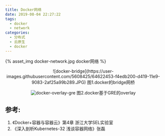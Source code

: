 ```yaml
---
title: Docker网络
date: 2019-08-04 22:27:22
tags: 
  - docker
  - network
categories:  
  - 分布式
  - 云原生
  - docker
---
```


<p></p>
<!-- more -->


{% asset_img   docker-network.jpg  docker网络  %}


<div style="text-align: center;">
![docker-bridge](https://user-images.githubusercontent.com/5608425/64622453-f4edb200-d419-11e9-9083-2af25a99b289.JPG)
图1.docker的bridge网桥

![docker-overlay-gre](https://user-images.githubusercontent.com/5608425/64622455-f5864880-d419-11e9-8f24-c983a2bbed3b.JPG)
图2.docker基于GRE的overlay
</div>

## 参考:
1. 《Docker+容器与容器云》第4章 浙江大学SEL实验室
2. 《深入剖析Kubernetes-32  浅谈容器网络》张磊 
